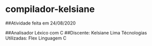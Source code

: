 # compilador-kelsiane
##Atividade feita em 24/08/2020

##Analisador Léxico com C
##Discente: Kelsiane Lima
Técnologias Utilizadas:
Flex
Linguagem C

